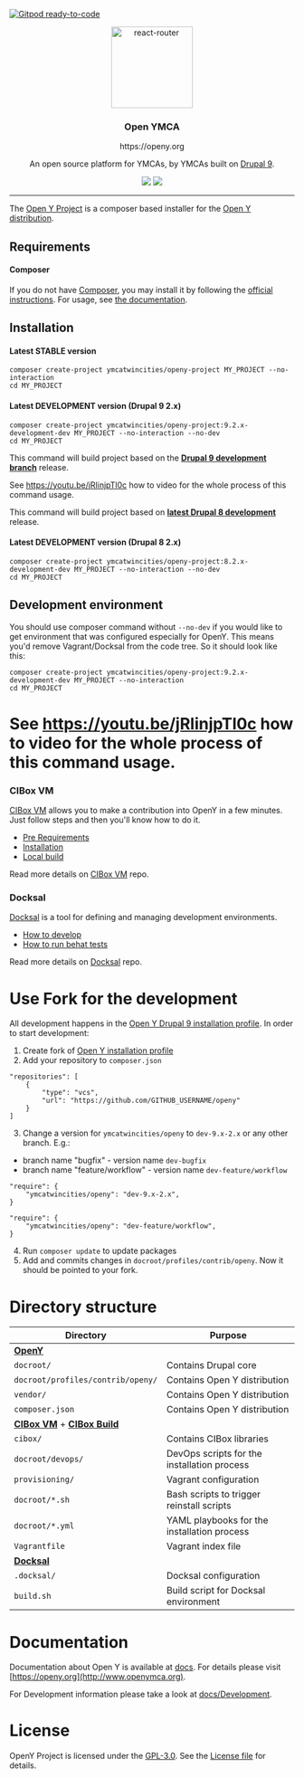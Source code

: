 [![Gitpod ready-to-code](https://img.shields.io/badge/Gitpod-ready--to--code-blue?logo=gitpod)](https://gitpod.io/#https://github.com/ymcatwincities/openy-project)

<p align="center">
  <a href="http://www.openy.org">
    <img alt="react-router" src="https://www.ymcanorth.org/themes/custom/ymca/img/ymca-logo.svg" width="144">
  </a>
</p>

<h3 align="center">
  Open YMCA
</h3>
<p align="center">
  https://openy.org
</p>
<p align="center">
  An open source platform for YMCAs, by YMCAs built on <a href="https://drupal.org">Drupal 9</a>.
</p>

<p align="center">
  <a href="https://packagist.org/packages/ymcatwincities/openy-project"><img src="https://img.shields.io/packagist/v/ymcatwincities/openy-project.svg?style=flat-square"></a>
  <a href="https://packagist.org/packages/ymcatwincities/openy-project"><img src="https://img.shields.io/packagist/dm/ymcatwincities/openy-project.svg?style=flat-square"></a>
</p>

***

The [Open Y Project](https://openy.org/) is a composer based installer for the [Open Y distribution](https://github.com/ymcatwincities/openy).


## Requirements

#### Composer    
If you do not have [Composer](http://getcomposer.org/), you may install it by following the [official instructions](https://getcomposer.org/download/). For usage, see [the documentation](https://getcomposer.org/doc/).

## Installation

#### Latest STABLE version
```
composer create-project ymcatwincities/openy-project MY_PROJECT --no-interaction
cd MY_PROJECT
```



#### Latest DEVELOPMENT version (Drupal 9 2.x)
```
composer create-project ymcatwincities/openy-project:9.2.x-development-dev MY_PROJECT --no-interaction --no-dev
cd MY_PROJECT
```

This command will build project based on the [**Drupal 9 development branch**](https://github.com/ymcatwincities/openy/commits/9.x-2.x) release.

See https://youtu.be/jRlinjpTl0c how to video for the whole process of this command usage.


This command will build project based on [**latest Drupal 8 development**](https://github.com/ymcatwincities/openy/commits/8.x-2.x) release.

#### Latest DEVELOPMENT version (Drupal 8 2.x)
```
composer create-project ymcatwincities/openy-project:8.2.x-development-dev MY_PROJECT --no-interaction --no-dev
cd MY_PROJECT
```


## Development environment

You should use composer command without `--no-dev` if you would like to get environment that was configured especially for OpenY. This means you'd remove Vagrant/Docksal from the code tree.
So it should look like this:

```
composer create-project ymcatwincities/openy-project:9.2.x-development-dev MY_PROJECT --no-interaction
cd MY_PROJECT
```

See https://youtu.be/jRlinjpTl0c how to video for the whole process of this command usage.
=======


### CIBox VM
[CIBox VM](http://cibox.tools) allows you to make a contribution into OpenY in a few minutes. Just follow steps and then you'll know how to do it.

- [Pre Requirements](https://github.com/ymcatwincities/openy-cibox-vm#pre-requirements)
- [Installation](https://github.com/ymcatwincities/openy-cibox-vm#usage)
- [Local build](https://github.com/ymcatwincities/openy-cibox-vm#reinstall-options)
  
Read more details on [CIBox VM](https://github.com/ymcatwincities/openy-cibox-vm) repo.

### Docksal
[Docksal](http://docksal.io) is a tool for defining and managing development environments.

- [How to develop](https://github.com/ymcatwincities/openy-docksal#how-to-develop)
- [How to run behat tests](https://github.com/ymcatwincities/openy-docksal#how-to-run-behat-tests)
  
Read more details on [Docksal](https://github.com/ymcatwincities/openy-docksal) repo.

# Use Fork for the development

All development happens in the [Open Y Drupal 9 installation profile](https://github.com/ymcatwincities/openy). In order to start development:

1. Create fork of [Open Y installation profile](https://github.com/ymcatwincities/openy)
2. Add your repository to `composer.json`
```
"repositories": [
    {
        "type": "vcs",
        "url": "https://github.com/GITHUB_USERNAME/openy"
    }
]
```

3. Change a version for `ymcatwincities/openy` to `dev-9.x-2.x` or any other branch. E.g.:
- branch name "bugfix" - version name `dev-bugfix`
- branch name "feature/workflow" - version name `dev-feature/workflow`

```
"require": {
    "ymcatwincities/openy": "dev-9.x-2.x",
}
```
```
"require": {
    "ymcatwincities/openy": "dev-feature/workflow",
}
```

4. Run `composer update` to update packages
5. Add and commits changes in `docroot/profiles/contrib/openy`. Now it should be pointed to your fork.

# Directory structure
| Directory | Purpose |
|-----------|---------|
| [**OpenY**](https://github.com/ymcatwincities/openy) ||
| `docroot/` | Contains Drupal core |
| `docroot/profiles/contrib/openy/` | Contains Open Y distribution |
| `vendor/` | Contains Open Y distribution |
| `composer.json` | Contains Open Y distribution |
| [**CIBox VM**](https://github.com/ymcatwincities/openy-cibox-vm) + [**CIBox Build**](https://github.com/ymcatwincities/openy-cibox-build)  ||
| `cibox/` | Contains CIBox libraries |
| `docroot/devops/` | DevOps scripts for the installation process |
| `provisioning/` | Vagrant configuration |
| `docroot/*.sh` | Bash scripts to trigger reinstall scripts
| `docroot/*.yml` | YAML playbooks for the installation process |
| `Vagrantfile` | Vagrant index file |
| [**Docksal**](https://github.com/ymcatwincities/openy-docksal) ||
| `.docksal/` | Docksal configuration |
| `build.sh` | Build script for Docksal environment |

# Documentation
Documentation about Open Y is available at [docs](https://github.com/ymcatwincities/openy/tree/9.x-2.x/docs). For details please visit [https://openy.org](http://www.openymca.org).

For Development information please take a look at [docs/Development](https://github.com/ymcatwincities/openy/tree/8.x-1.x/docs/Development).

# License
OpenY Project is licensed under the [GPL-3.0](https://www.gnu.org/licenses/gpl-3.0-standalone.en.html). See the [License file](https://github.com/ymcatwincities/openy-project/blob/8.1.x/LICENSE) for details.
